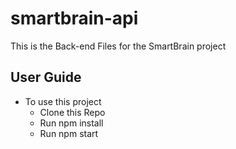 # smartbrain-api

This is the Back-end Files for the SmartBrain project

## User Guide

- To use this project
  - Clone this Repo
  - Run npm install
  - Run npm start
